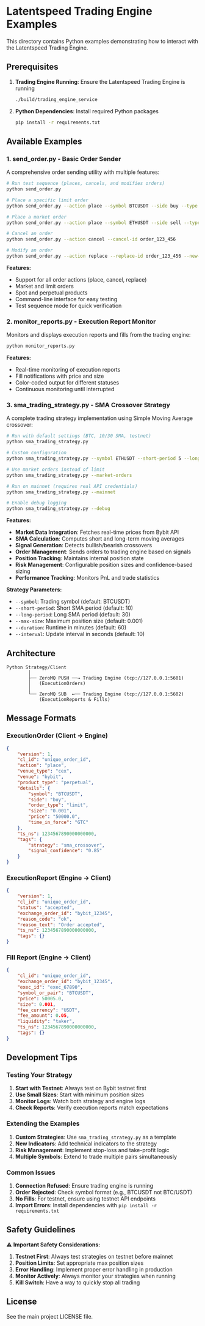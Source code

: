 # Latentspeed Trading Engine Examples

This directory contains Python examples demonstrating how to interact with the Latentspeed Trading Engine.

## Prerequisites

1. **Trading Engine Running**: Ensure the Latentspeed Trading Engine is running
   ```bash
   ./build/trading_engine_service
   ```

2. **Python Dependencies**: Install required Python packages
   ```bash
   pip install -r requirements.txt
   ```

## Available Examples

### 1. send_order.py - Basic Order Sender
A comprehensive order sending utility with multiple features:

```bash
# Run test sequence (places, cancels, and modifies orders)
python send_order.py

# Place a specific limit order
python send_order.py --action place --symbol BTCUSDT --side buy --type limit --size 0.001 --price 50000

# Place a market order
python send_order.py --action place --symbol ETHUSDT --side sell --type market --size 0.01

# Cancel an order
python send_order.py --action cancel --cancel-id order_123_456

# Modify an order
python send_order.py --action replace --replace-id order_123_456 --new-price 51000 --new-size 0.002
```

**Features:**
- Support for all order actions (place, cancel, replace)
- Market and limit orders
- Spot and perpetual products
- Command-line interface for easy testing
- Test sequence mode for quick verification

### 2. monitor_reports.py - Execution Report Monitor
Monitors and displays execution reports and fills from the trading engine:

```bash
python monitor_reports.py
```

**Features:**
- Real-time monitoring of execution reports
- Fill notifications with price and size
- Color-coded output for different statuses
- Continuous monitoring until interrupted

### 3. sma_trading_strategy.py - SMA Crossover Strategy
A complete trading strategy implementation using Simple Moving Average crossover:

```bash
# Run with default settings (BTC, 10/30 SMA, testnet)
python sma_trading_strategy.py

# Custom configuration
python sma_trading_strategy.py --symbol ETHUSDT --short-period 5 --long-period 20 --duration 120

# Use market orders instead of limit
python sma_trading_strategy.py --market-orders

# Run on mainnet (requires real API credentials)
python sma_trading_strategy.py --mainnet

# Enable debug logging
python sma_trading_strategy.py --debug
```

**Features:**
- **Market Data Integration**: Fetches real-time prices from Bybit API
- **SMA Calculation**: Computes short and long-term moving averages
- **Signal Generation**: Detects bullish/bearish crossovers
- **Order Management**: Sends orders to trading engine based on signals
- **Position Tracking**: Maintains internal position state
- **Risk Management**: Configurable position sizes and confidence-based sizing
- **Performance Tracking**: Monitors PnL and trade statistics

**Strategy Parameters:**
- `--symbol`: Trading symbol (default: BTCUSDT)
- `--short-period`: Short SMA period (default: 10)
- `--long-period`: Long SMA period (default: 30)
- `--max-size`: Maximum position size (default: 0.001)
- `--duration`: Runtime in minutes (default: 60)
- `--interval`: Update interval in seconds (default: 10)

## Architecture

```
Python Strategy/Client
        │
        ├── ZeroMQ PUSH ──→ Trading Engine (tcp://127.0.0.1:5601)
        │   (ExecutionOrders)
        │
        └── ZeroMQ SUB  ←── Trading Engine (tcp://127.0.0.1:5602)
            (ExecutionReports & Fills)
```

## Message Formats

### ExecutionOrder (Client → Engine)
```json
{
    "version": 1,
    "cl_id": "unique_order_id",
    "action": "place",
    "venue_type": "cex",
    "venue": "bybit",
    "product_type": "perpetual",
    "details": {
        "symbol": "BTCUSDT",
        "side": "buy",
        "order_type": "limit",
        "size": "0.001",
        "price": "50000.0",
        "time_in_force": "GTC"
    },
    "ts_ns": 1234567890000000000,
    "tags": {
        "strategy": "sma_crossover",
        "signal_confidence": "0.85"
    }
}
```

### ExecutionReport (Engine → Client)
```json
{
    "version": 1,
    "cl_id": "unique_order_id",
    "status": "accepted",
    "exchange_order_id": "bybit_12345",
    "reason_code": "ok",
    "reason_text": "Order accepted",
    "ts_ns": 1234567890000000000,
    "tags": {}
}
```

### Fill Report (Engine → Client)
```json
{
    "cl_id": "unique_order_id",
    "exchange_order_id": "bybit_12345",
    "exec_id": "exec_67890",
    "symbol_or_pair": "BTCUSDT",
    "price": 50005.0,
    "size": 0.001,
    "fee_currency": "USDT",
    "fee_amount": 0.05,
    "liquidity": "taker",
    "ts_ns": 1234567890000000000,
    "tags": {}
}
```

## Development Tips

### Testing Your Strategy

1. **Start with Testnet**: Always test on Bybit testnet first
2. **Use Small Sizes**: Start with minimum position sizes
3. **Monitor Logs**: Watch both strategy and engine logs
4. **Check Reports**: Verify execution reports match expectations

### Extending the Examples

1. **Custom Strategies**: Use `sma_trading_strategy.py` as a template
2. **New Indicators**: Add technical indicators to the strategy
3. **Risk Management**: Implement stop-loss and take-profit logic
4. **Multiple Symbols**: Extend to trade multiple pairs simultaneously

### Common Issues

1. **Connection Refused**: Ensure trading engine is running
2. **Order Rejected**: Check symbol format (e.g., BTCUSDT not BTC/USDT)
3. **No Fills**: For testnet, ensure using testnet API endpoints
4. **Import Errors**: Install dependencies with `pip install -r requirements.txt`

## Safety Guidelines

⚠️ **Important Safety Considerations:**

1. **Testnet First**: Always test strategies on testnet before mainnet
2. **Position Limits**: Set appropriate max position sizes
3. **Error Handling**: Implement proper error handling in production
4. **Monitor Actively**: Always monitor your strategies when running
5. **Kill Switch**: Have a way to quickly stop all trading

## License

See the main project LICENSE file.